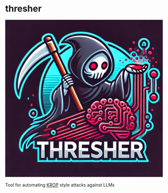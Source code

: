 # thresher

![a cover image showing a cartoon version of a grim reaper harvesting data from an AI brain, with the word "Thresher" below the image.](https://github.com/rossja/thresher/blob/main/docs/img/thresher-logo.jpg)


Tool for automating [KROP](https://hiddenlayer.com/research/boosting-security-for-ai-unveiling-krop/) style attacks against LLMs
